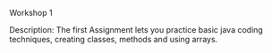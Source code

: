 Workshop 1

Description:
The first Assignment lets you practice basic java coding techniques, creating classes, methods and using arrays.
